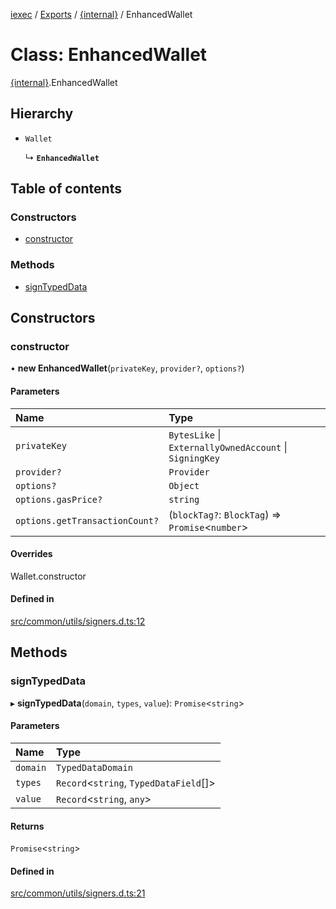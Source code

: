 [iexec](../README.md) / [Exports](../modules.md) / [{internal}](../modules/internal_.md) / EnhancedWallet

# Class: EnhancedWallet

[{internal}](../modules/internal_.md).EnhancedWallet

## Hierarchy

- `Wallet`

  ↳ **`EnhancedWallet`**

## Table of contents

### Constructors

- [constructor](internal_.EnhancedWallet.md#constructor)

### Methods

- [signTypedData](internal_.EnhancedWallet.md#signtypeddata)

## Constructors

### constructor

• **new EnhancedWallet**(`privateKey`, `provider?`, `options?`)

#### Parameters

| Name | Type |
| :------ | :------ |
| `privateKey` | `BytesLike` \| `ExternallyOwnedAccount` \| `SigningKey` |
| `provider?` | `Provider` |
| `options?` | `Object` |
| `options.gasPrice?` | `string` |
| `options.getTransactionCount?` | (`blockTag?`: `BlockTag`) => `Promise`<`number`\> |

#### Overrides

Wallet.constructor

#### Defined in

[src/common/utils/signers.d.ts:12](https://github.com/iExecBlockchainComputing/iexec-sdk/blob/500b144/src/common/utils/signers.d.ts#L12)

## Methods

### signTypedData

▸ **signTypedData**(`domain`, `types`, `value`): `Promise`<`string`\>

#### Parameters

| Name | Type |
| :------ | :------ |
| `domain` | `TypedDataDomain` |
| `types` | `Record`<`string`, `TypedDataField`[]\> |
| `value` | `Record`<`string`, `any`\> |

#### Returns

`Promise`<`string`\>

#### Defined in

[src/common/utils/signers.d.ts:21](https://github.com/iExecBlockchainComputing/iexec-sdk/blob/500b144/src/common/utils/signers.d.ts#L21)
